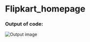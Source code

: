 # Flipkart_homepage

### Output of code:
![Output image](https://user-images.githubusercontent.com/125358696/220531912-1cf1487c-e9f3-474a-acb0-23226ad54ec7.png)
